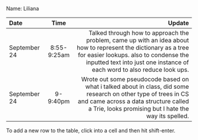 Name: Liliana

| Date         |    Time     |                                                                                                                                                                                                                               Update |
|:-------------|:-----------:|-------------------------------------------------------------------------------------------------------------------------------------------------------------------------------------------------------------------------------------:|
| September 24 | 8:55-9:25am | Talked through how to approach the problem, came up with an idea about how to represent the dictionary as a tree for easier lookups. also to condense the inputted text into just one instance of each word to also reduce look ups. |
| September 24 |  9-9:40pm   |                      Wrote out some pseudocode based on what i talked about in class, did some research on other type of trees in CS and came across a data structure called a Trie, looks promising but I hate the way its spelled. |


To add a new row to the table, click into a cell and then hit shift-enter.